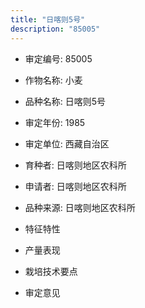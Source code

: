 ```yaml
---
title: "日喀则5号"
description: "85005"
---
```

* 审定编号:  85005

*  作物名称:  小麦

*  品种名称:  日喀则5号

*  审定年份:  1985

*  审定单位:  西藏自治区

* 育种者:  日喀则地区农科所

*  申请者:  日喀则地区农科所

*  品种来源:  日喀则地区农科所

*  特征特性


*  产量表现


*  栽培技术要点


*  审定意见

